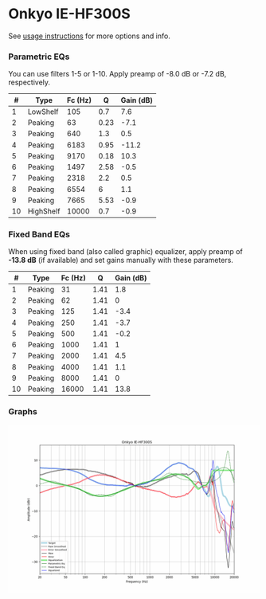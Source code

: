 # Onkyo IE-HF300S
See [usage instructions](https://github.com/jaakkopasanen/AutoEq#usage) for more options and info.

### Parametric EQs
You can use filters 1-5 or 1-10. Apply preamp of -8.0 dB or -7.2 dB, respectively.

|   # | Type      |   Fc (Hz) |    Q |   Gain (dB) |
|-----|-----------|-----------|------|-------------|
|   1 | LowShelf  |       105 | 0.7  |         7.6 |
|   2 | Peaking   |        63 | 0.23 |        -7.1 |
|   3 | Peaking   |       640 | 1.3  |         0.5 |
|   4 | Peaking   |      6183 | 0.95 |       -11.2 |
|   5 | Peaking   |      9170 | 0.18 |        10.3 |
|   6 | Peaking   |      1497 | 2.58 |        -0.5 |
|   7 | Peaking   |      2318 | 2.2  |         0.5 |
|   8 | Peaking   |      6554 | 6    |         1.1 |
|   9 | Peaking   |      7665 | 5.53 |        -0.9 |
|  10 | HighShelf |     10000 | 0.7  |        -0.9 |

### Fixed Band EQs
When using fixed band (also called graphic) equalizer, apply preamp of **-13.8 dB** (if available) and set gains manually with these parameters.

|   # | Type    |   Fc (Hz) |    Q |   Gain (dB) |
|-----|---------|-----------|------|-------------|
|   1 | Peaking |        31 | 1.41 |         1.8 |
|   2 | Peaking |        62 | 1.41 |         0   |
|   3 | Peaking |       125 | 1.41 |        -3.4 |
|   4 | Peaking |       250 | 1.41 |        -3.7 |
|   5 | Peaking |       500 | 1.41 |        -0.2 |
|   6 | Peaking |      1000 | 1.41 |         1   |
|   7 | Peaking |      2000 | 1.41 |         4.5 |
|   8 | Peaking |      4000 | 1.41 |         1.1 |
|   9 | Peaking |      8000 | 1.41 |         0   |
|  10 | Peaking |     16000 | 1.41 |        13.8 |

### Graphs
![](./Onkyo%20IE-HF300S.png)
